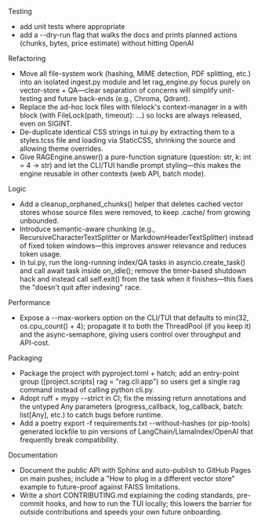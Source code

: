 Testing

- add unit tests where appropriate
- add a --dry-run flag that walks the docs and prints planned actions (chunks, bytes, price estimate) without hitting OpenAI

Refactoring

- Move all file-system work (hashing, MIME detection, PDF splitting, etc.) into an isolated ingest.py module and let rag_engine.py focus purely on vector-store + QA—clear separation of concerns will simplify unit-testing and future back-ends (e.g., Chroma, Qdrant).
- Replace the ad-hoc lock files with filelock's context-manager in a with block (with FileLock(path, timeout): …) so locks are always released, even on SIGINT.
- De-duplicate identical CSS strings in tui.py by extracting them to a styles.tcss file and loading via StaticCSS, shrinking the source and allowing theme overrides.
- Give RAGEngine.answer() a pure-function signature (question: str, k: int = 4 -> str) and let the CLI/TUI handle prompt styling—this makes the engine reusable in other contexts (web API, batch mode).

Logic

- Add a cleanup_orphaned_chunks() helper that deletes cached vector stores whose source files were removed, to keep .cache/ from growing unbounded.
- Introduce semantic-aware chunking (e.g., RecursiveCharacterTextSplitter or MarkdownHeaderTextSplitter) instead of fixed token windows—this improves answer relevance and reduces token usage.
- In tui.py, run the long-running index/QA tasks in asyncio.create_task() and call await task inside on_idle(); remove the timer-based shutdown hack and instead call self.exit() from the task when it finishes—this fixes the "doesn't quit after indexing" race.

Performance

- Expose a --max-workers option on the CLI/TUI that defaults to min(32, os.cpu_count() + 4); propagate it to both the ThreadPool (if you keep it) and the async-semaphore, giving users control over throughput and API-cost.

Packaging

- Package the project with pyproject.toml + hatch; add an entry-point group ([project.scripts] rag = "rag.cli:app") so users get a single rag command instead of calling python cli.py.
- Adopt ruff + mypy --strict in CI; fix the missing return annotations and the untyped Any parameters (progress_callback, log_callback, batch: list[Any], etc.) to catch bugs before runtime.
- Add a poetry export -f requirements.txt --without-hashes (or pip-tools) generated lockfile to pin versions of LangChain/LlamaIndex/OpenAI that frequently break compatibility.

Documentation

- Document the public API with Sphinx and auto-publish to GitHub Pages on main pushes; include a "How to plug in a different vector store" example to future-proof against FAISS limitations.
- Write a short CONTRIBUTING.md explaining the coding standards, pre-commit hooks, and how to run the TUI locally; this lowers the barrier for outside contributions and speeds your own future onboarding.
